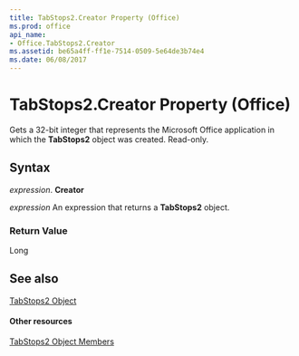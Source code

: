 ```yaml
---
title: TabStops2.Creator Property (Office)
ms.prod: office
api_name:
- Office.TabStops2.Creator
ms.assetid: be65a4ff-ff1e-7514-0509-5e64de3b74e4
ms.date: 06/08/2017
---
```



# TabStops2.Creator Property (Office)

Gets a 32-bit integer that represents the Microsoft Office application in which the **TabStops2** object was created. Read-only.


## Syntax

 _expression_. **Creator**

 _expression_ An expression that returns a **TabStops2** object.


### Return Value

Long


## See also


[TabStops2 Object](tabstops2-object-office.md)
#### Other resources


[TabStops2 Object Members](tabstops2-members-office.md)

